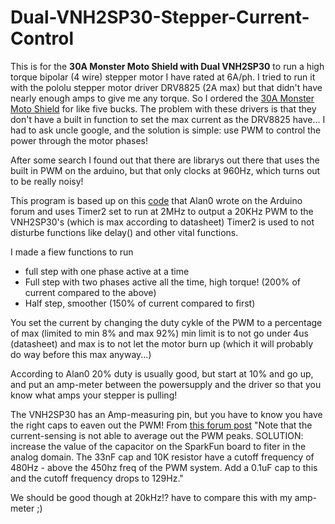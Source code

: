 # Dual-VNH2SP30-Stepper-Current-Control
This is for the <b>30A Monster Moto Shield with Dual VNH2SP30</b> to run a high torque bipolar (4 wire) stepper motor I have rated at 6A/ph.
I tried to run it with the pololu stepper motor driver DRV8825 (2A max) but that didn't have nearly enough amps to give me any torque.
So I ordered the [30A Monster Moto Shield](http://www.ebay.com/sch/i.html?_from=R40&_trksid=p2047675.m570.l1313.TR0.TRC0.H0.X30A+Monster+Moto+Shield+Dual+VNH2SP30.TRS0&_nkw=30A+Monster+Moto+Shield+Dual+VNH2SP30&_sacat=0) for like five bucks.
The problem with these drivers is that they don't have a built in function to set the max current as the DRV8825 have... I had to ask uncle google, and the solution is simple: use PWM to control the power through the motor phases!

After some search I found out that there are librarys out there that uses the built in PWM on the arduino, but that only clocks at 960Hz, which turns out to be really noisy! 

This program is based up on this [code](https://forum.arduino.cc/index.php?topic=319247.0) that Alan0 wrote on the Arduino forum and uses Timer2 set to run at 2MHz to output a 20KHz PWM to the VNH2SP30's (which is max according to datasheet)
Timer2 is used to not disturbe functions like delay() and other vital functions.

I made a fiew functions to run 
* full step with one phase active at a time 
* Full step with two phases active all the time, high torque! (200% of current compared to the above)
* Half step, smoother (150% of current compared to first) 

You set the current by changing the duty cykle of the PWM to a percentage of max (limited to min 8% and max 92%) min limit is to not go under 4us (datasheet) and max is to not let the motor burn up (which it will probably do way before this max anyway...)

According to Alan0 20% duty is usually good, but start at 10% and go up, and put an amp-meter between the powersupply and the driver so that you know what amps your stepper is pulling! 

The VNH2SP30 has an Amp-measuring pin, but you have to know you have the right caps to eaven out the PWM! 
From [this forum post](http://forum.arduino.cc/index.php?topic=338633.0)
"Note that the current-sensing is not able to average out the PWM peaks. 
 SOLUTION: increase the value of the capacitor on the SparkFun board to fiter in the analog domain.
    The 33nF cap and 10K resistor have a cutoff frequency of 480Hz - above the 450hz freq 
    of the PWM system. Add a 0.1uF cap to this and the cutoff frequency drops to 129Hz."
    
We should be good though at 20kHz!? have to compare this with my amp-meter ;)
